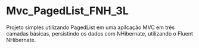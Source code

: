 # Mvc_PagedList_FNH_3L
Projeto simples utilizando PagedList em uma apilcação MVC em três camadas básicas, persistindo os dados com NHibernate, utilizando o Fluent NHibernate.
